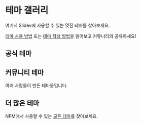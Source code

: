 # 테마 갤러리

여기서 Slidev에 사용할 수 있는 멋진 테마를 찾아보세요.

[테마 사용 방법](/themes/use) 또는 [테마 작성 방법](/themes/write-a-theme)을 읽어보고 커뮤니티와 공유하세요!

## 공식 테마

<ClientOnly>
  <ThemeGallery collection="official"/>
</ClientOnly>

## 커뮤니티 테마

여러 사람들이 만든 테마들입니다.

<!-- Edit in ./docs/.vitepress/themes.ts -->
<ClientOnly>
  <ThemeGallery collection="community"/>
</ClientOnly>

## 더 많은 테마

NPM에서 사용할 수 있는 [모든 테마](https://www.npmjs.com/search?q=keywords%3Aslidev-theme)를 찾아보세요.
